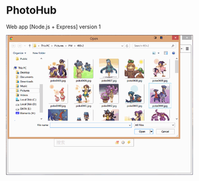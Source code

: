 # PhotoHub
Web app [Node.js + Express] version 1

![alt tag](https://github.com/LLin233/PhotoHub/blob/V1/demo.gif)
